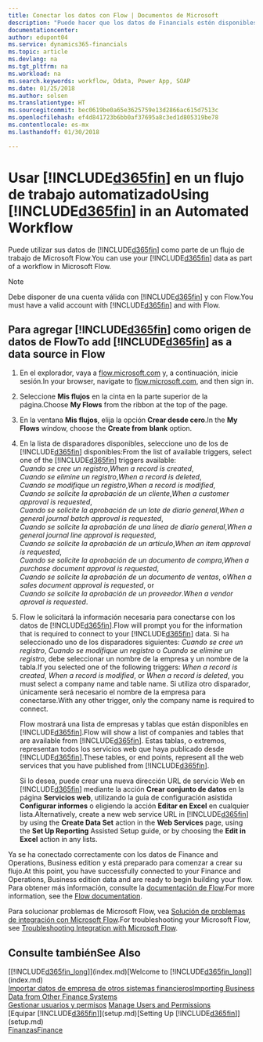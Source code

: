 ```yaml
---
title: Conectar los datos con Flow | Documentos de Microsoft
description: "Puede hacer que los datos de Financials estén disponibles como un origen de datos y especificar una URL de OData de sus servicios web para generar un flujo de trabajo automatizado."
documentationcenter: 
author: edupont04
ms.service: dynamics365-financials
ms.topic: article
ms.devlang: na
ms.tgt_pltfrm: na
ms.workload: na
ms.search.keywords: workflow, Odata, Power App, SOAP
ms.date: 01/25/2018
ms.author: solsen
ms.translationtype: HT
ms.sourcegitcommit: bec0619be0a65e3625759e13d2866ac615d7513c
ms.openlocfilehash: ef4d841723b6bb0af37695a8c3ed1d805319be78
ms.contentlocale: es-mx
ms.lasthandoff: 01/30/2018

---
```

# <a name="using-included365finincludesd365finmdmd-in-an-automated-workflow"></a><span data-ttu-id="52ca6-103">Usar [!INCLUDE[d365fin](includes/d365fin_md.md)] en un flujo de trabajo automatizado</span><span class="sxs-lookup"><span data-stu-id="52ca6-103">Using [!INCLUDE[d365fin](includes/d365fin_md.md)] in an Automated Workflow</span></span>
<span data-ttu-id="52ca6-104">Puede utilizar sus datos de [!INCLUDE[d365fin](includes/d365fin_md.md)] como parte de un flujo de trabajo de Microsoft Flow.</span><span class="sxs-lookup"><span data-stu-id="52ca6-104">You can use your [!INCLUDE[d365fin](includes/d365fin_md.md)] data as part of a workflow in Microsoft Flow.</span></span>  

> [!NOTE]  
>   <span data-ttu-id="52ca6-105">Debe disponer de una cuenta válida con [!INCLUDE[d365fin](includes/d365fin_md.md)] y con Flow.</span><span class="sxs-lookup"><span data-stu-id="52ca6-105">You must have a valid account with [!INCLUDE[d365fin](includes/d365fin_md.md)] and with Flow.</span></span>  

## <a name="to-add-included365finincludesd365finmdmd-as-a-data-source-in-flow"></a><span data-ttu-id="52ca6-106">Para agregar [!INCLUDE[d365fin](includes/d365fin_md.md)] como origen de datos de Flow</span><span class="sxs-lookup"><span data-stu-id="52ca6-106">To add [!INCLUDE[d365fin](includes/d365fin_md.md)] as a data source in Flow</span></span>
1. <span data-ttu-id="52ca6-107">En el explorador, vaya a [flow.microsoft.com](https://flow.microsoft.com/en-us/) y, a continuación, inicie sesión.</span><span class="sxs-lookup"><span data-stu-id="52ca6-107">In your browser, navigate to [flow.microsoft.com](https://flow.microsoft.com/en-us/), and then sign in.</span></span>
2. <span data-ttu-id="52ca6-108">Seleccione **Mis flujos** en la cinta en la parte superior de la página.</span><span class="sxs-lookup"><span data-stu-id="52ca6-108">Choose **My Flows** from the ribbon at the top of the page.</span></span>
3. <span data-ttu-id="52ca6-109">En la ventana **Mis flujos**, elija la opción **Crear desde cero**.</span><span class="sxs-lookup"><span data-stu-id="52ca6-109">In the **My Flows** window, choose the **Create from blank** option.</span></span>
4. <span data-ttu-id="52ca6-110">En la lista de disparadores disponibles, seleccione uno de los de [!INCLUDE[d365fin](includes/d365fin_md.md)] disponibles:</span><span class="sxs-lookup"><span data-stu-id="52ca6-110">From the list of available triggers, select one of the [!INCLUDE[d365fin](includes/d365fin_md.md)] triggers available:</span></span>  
    <span data-ttu-id="52ca6-111">*Cuando se cree un registro*,</span><span class="sxs-lookup"><span data-stu-id="52ca6-111">*When a record is created*,</span></span>  
    <span data-ttu-id="52ca6-112">*Cuando se elimine un registro*,</span><span class="sxs-lookup"><span data-stu-id="52ca6-112">*When a record is deleted*,</span></span>  
    <span data-ttu-id="52ca6-113">*Cuando se modifique un registro*,</span><span class="sxs-lookup"><span data-stu-id="52ca6-113">*When a record is modified*,</span></span>  
    <span data-ttu-id="52ca6-114">*Cuando se solicite la aprobación de un cliente*,</span><span class="sxs-lookup"><span data-stu-id="52ca6-114">*When a customer approval is requested*,</span></span>  
    <span data-ttu-id="52ca6-115">*Cuando se solicite la aprobación de un lote de diario general*,</span><span class="sxs-lookup"><span data-stu-id="52ca6-115">*When a general journal batch approval is requested*,</span></span>  
    <span data-ttu-id="52ca6-116">*Cuando se solicite la aprobación de una línea de diario general*,</span><span class="sxs-lookup"><span data-stu-id="52ca6-116">*When a general journal line approval is requested*,</span></span>  
    <span data-ttu-id="52ca6-117">*Cuando se solicite la aprobación de un artículo*,</span><span class="sxs-lookup"><span data-stu-id="52ca6-117">*When an item approval is requested*,</span></span>  
    <span data-ttu-id="52ca6-118">*Cuando se solicite la aprobación de un documento de compra*,</span><span class="sxs-lookup"><span data-stu-id="52ca6-118">*When a purchase document approval is requested*,</span></span>  
    <span data-ttu-id="52ca6-119">*Cuando se solicite la aprobación de un documento de ventas*, o</span><span class="sxs-lookup"><span data-stu-id="52ca6-119">*When a sales document approval is requested*, or</span></span>  
    <span data-ttu-id="52ca6-120">*Cuando se solicite la aprobación de un proveedor*.</span><span class="sxs-lookup"><span data-stu-id="52ca6-120">*When a vendor aproval is requested*.</span></span>
5. <span data-ttu-id="52ca6-121">Flow le solicitará la información necesaria para conectarse con los datos de [!INCLUDE[d365fin](includes/d365fin_md.md)].</span><span class="sxs-lookup"><span data-stu-id="52ca6-121">Flow will prompt you for the information that is required to connect to your [!INCLUDE[d365fin](includes/d365fin_md.md)] data.</span></span> <span data-ttu-id="52ca6-122">Si ha seleccionado uno de los disparadores siguientes: *Cuando se cree un registro*, *Cuando se modifique un registro* o *Cuando se elimine un registro*, debe seleccionar un nombre de la empresa y un nombre de la tabla.</span><span class="sxs-lookup"><span data-stu-id="52ca6-122">If you selected one of the following triggers: *When a record is created*, *When a record is modified*, or *When a record is deleted*, you must select a company name and table name.</span></span> <span data-ttu-id="52ca6-123">Si utiliza otro disparador, únicamente será necesario el nombre de la empresa para conectarse.</span><span class="sxs-lookup"><span data-stu-id="52ca6-123">With any other trigger, only the company name is required to connect.</span></span>

   <span data-ttu-id="52ca6-124">Flow mostrará una lista de empresas y tablas que están disponibles en [!INCLUDE[d365fin](includes/d365fin_md.md)].</span><span class="sxs-lookup"><span data-stu-id="52ca6-124">Flow will show a list of companies and tables that are available from [!INCLUDE[d365fin](includes/d365fin_md.md)].</span></span> <span data-ttu-id="52ca6-125">Estas tablas, o extremos, representan todos los servicios web que haya publicado desde [!INCLUDE[d365fin](includes/d365fin_md.md)].</span><span class="sxs-lookup"><span data-stu-id="52ca6-125">These tables, or end points, represent all the web services that you have published from [!INCLUDE[d365fin](includes/d365fin_md.md)].</span></span>

   <span data-ttu-id="52ca6-126">Si lo desea, puede crear una nueva dirección URL de servicio Web en [!INCLUDE[d365fin](includes/d365fin_md.md)] mediante la acción **Crear conjunto de datos** en la página **Servicios web**, utilizando la guía de configuración asistida **Configurar informes** o eligiendo la acción **Editar en Excel** en cualquier lista.</span><span class="sxs-lookup"><span data-stu-id="52ca6-126">Alternatively, create a new web service URL in [!INCLUDE[d365fin](includes/d365fin_md.md)] by using the **Create Data Set** action in the **Web Services** page, using the **Set Up Reporting** Assisted Setup guide, or by choosing the **Edit in Excel** action in any lists.</span></span>

<span data-ttu-id="52ca6-127">Ya se ha conectado correctamente con los datos de Finance and Operations, Business edition y está preparado para comenzar a crear su flujo.</span><span class="sxs-lookup"><span data-stu-id="52ca6-127">At this point, you have successfully connected to your Finance and Operations, Business edition data and are ready to begin building your flow.</span></span> <span data-ttu-id="52ca6-128">Para obtener más información, consulte la [documentación de Flow](https://flow.microsoft.com/documentation/getting-started/).</span><span class="sxs-lookup"><span data-stu-id="52ca6-128">For more information, see the [Flow documentation](https://flow.microsoft.com/documentation/getting-started/).</span></span>

<span data-ttu-id="52ca6-129">Para solucionar problemas de Microsoft Flow, vea [Solución de problemas de integración con Microsoft Flow](across-troubleshooting-how-use-financials-data-source-flow.md).</span><span class="sxs-lookup"><span data-stu-id="52ca6-129">For troubleshooting your Microsoft Flow, see [Troubleshooting Integration with Microsoft Flow](across-troubleshooting-how-use-financials-data-source-flow.md).</span></span>

## <a name="see-also"></a><span data-ttu-id="52ca6-130">Consulte también</span><span class="sxs-lookup"><span data-stu-id="52ca6-130">See Also</span></span>
<span data-ttu-id="52ca6-131">[[!INCLUDE[d365fin_long](includes/d365fin_long_md.md)]](index.md)</span><span class="sxs-lookup"><span data-stu-id="52ca6-131">[Welcome to [!INCLUDE[d365fin_long](includes/d365fin_long_md.md)]](index.md)</span></span>  
[<span data-ttu-id="52ca6-132">Importar datos de empresa de otros sistemas financieros</span><span class="sxs-lookup"><span data-stu-id="52ca6-132">Importing Business Data from Other Finance Systems</span></span>](upload-data.md)  
<span data-ttu-id="52ca6-133">[Gestionar usuarios y permisos](ui-how-users-permissions.md)  </span><span class="sxs-lookup"><span data-stu-id="52ca6-133">[Manage Users and Permissions](ui-how-users-permissions.md)  </span></span>  
<span data-ttu-id="52ca6-134">[Equipar [!INCLUDE[d365fin](includes/d365fin_md.md)]](setup.md)</span><span class="sxs-lookup"><span data-stu-id="52ca6-134">[Setting Up [!INCLUDE[d365fin](includes/d365fin_md.md)]](setup.md)</span></span>  
[<span data-ttu-id="52ca6-135">Finanzas</span><span class="sxs-lookup"><span data-stu-id="52ca6-135">Finance</span></span>](finance.md)  

